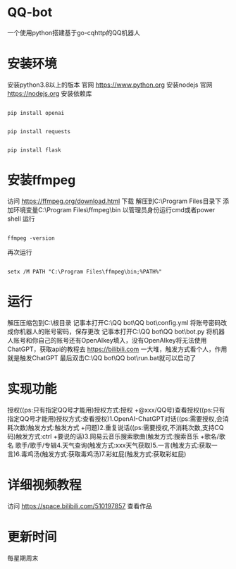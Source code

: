 # QQ-bot
一个使用python搭建基于go-cqhttp的QQ机器人
# 安装环境
安装python3.8以上的版本 官网 https://www.python.org
安装nodejs 官网 https://nodejs.org
安装依赖库
<pre><code>
pip install openai
</code></pre>
<pre><code>
pip install requests
</code></pre>
<pre><code>
pip install flask
</code></pre>
# 安装ffmpeg
访问 https://ffmpeg.org/download.html 下载
解压到C:\Program Files目录下
添加环境变量C:\Program Files\ffmpeg\bin
以管理员身份运行cmd或者power shell
运行
<pre><code>
ffmpeg -version
</code></pre>
再次运行
<pre><code>
setx /M PATH "C:\Program Files\ffmpeg\bin;%PATH%"
</code></pre>
# 运行
解压压缩包到C:\根目录
记事本打开C:\QQ bot\QQ bot\config.yml 将账号密码改成你机器人的账号密码，保存更改
记事本打开C:\QQ bot\QQ bot\bot.py 将机器人账号和你自己的账号还有OpenAIkey填入，没有OpenAIkey将无法使用ChatGPT，获取api的教程去 https://bilibili.com 一大堆，触发方式看个人，作用就是触发ChatGPT
最后双击C:\QQ bot\QQ bot\run.bat就可以启动了
# 实现功能
授权((ps:只有指定QQ号才能用)授权方式:授权 +@xxx/QQ号)查看授权((ps:只有指定QQ号才能用)授权方式:查看授权)1.OpenAI-ChatGPT对话((ps:需要授权,会消耗次数)触发方式:触发方式 +问题)2.重复说话((ps:需要授权,不消耗次数,支持CQ码)触发方式:ctrl +要说的话)3.网易云音乐搜索歌曲(触发方式:搜索音乐 +歌名/歌名 歌手/歌手/专辑4.天气查询(触发方式:xxx天气获取)5.一言(触发方式:获取一言)6.毒鸡汤(触发方式:获取毒鸡汤)7.彩虹屁(触发方式:获取彩虹屁)
# 详细视频教程
访问 https://space.bilibili.com/510197857 查看作品
# 更新时间
每星期周末
